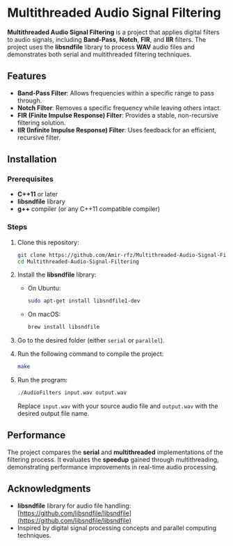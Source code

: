 # Multithreaded Audio Signal Filtering

**Multithreaded Audio Signal Filtering** is a project that applies digital filters to audio signals, including **Band-Pass**, **Notch**, **FIR**, and **IIR** filters. The project uses the **libsndfile** library to process **WAV** audio files and demonstrates both serial and multithreaded filtering techniques.

## Features

- **Band-Pass Filter**: Allows frequencies within a specific range to pass through.
- **Notch Filter**: Removes a specific frequency while leaving others intact.
- **FIR (Finite Impulse Response) Filter**: Provides a stable, non-recursive filtering solution.
- **IIR (Infinite Impulse Response) Filter**: Uses feedback for an efficient, recursive filter.

## Installation

### Prerequisites

- **C++11** or later
- **libsndfile** library
- **g++** compiler (or any C++11 compatible compiler)

### Steps

1. Clone this repository:
    ```bash
    git clone https://github.com/Amir-rfz/Multithreaded-Audio-Signal-Filtering.git
    cd Multithreaded-Audio-Signal-Filtering
    ```
    
2. Install the **libsndfile** library:
    - On Ubuntu:
      ```bash
      sudo apt-get install libsndfile1-dev
      ```
    - On macOS:
      ```bash
      brew install libsndfile
      ```

3. Go to the desired folder (either `serial` or `parallel`).


4. Run the following command to compile the project:
    ```bash
    make
    ```
    
5. Run the program:
    ```bash
    ./AudioFilters input.wav output.wav
    ```

   Replace `input.wav` with your source audio file and `output.wav` with the desired output file name.

## Performance

The project compares the **serial** and **multithreaded** implementations of the filtering process. It evaluates the **speedup** gained through multithreading, demonstrating performance improvements in real-time audio processing.


## Acknowledgments

- **libsndfile** library for audio file handling: [https://github.com/libsndfile/libsndfile](https://github.com/libsndfile/libsndfile)
- Inspired by digital signal processing concepts and parallel computing techniques.


